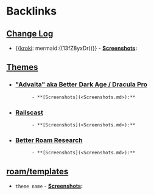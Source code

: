 
# Backlinks
## [Change Log](<Change Log.md>)
- {{[kroki](<kroki.md>): mermaid:((13fZ8yxDr))}}
                    - **[Screenshots](<Screenshots.md>):**

## [Themes](<Themes.md>)
- ### ["Advaita" aka Better Dark Age / Dracula Pro](<"Advaita" aka Better Dark Age / Dracula Pro.md>)
            - **[Screenshots](<Screenshots.md>):**

- ### [Railscast](<Railscast.md>)
            - **[Screenshots](<Screenshots.md>):**

- ### [Better Roam Research](<Better Roam Research.md>)
            - **[Screenshots](<Screenshots.md>):**

## [roam/templates](<roam/templates.md>)
- `theme name`
        - **[Screenshots](<Screenshots.md>):**

